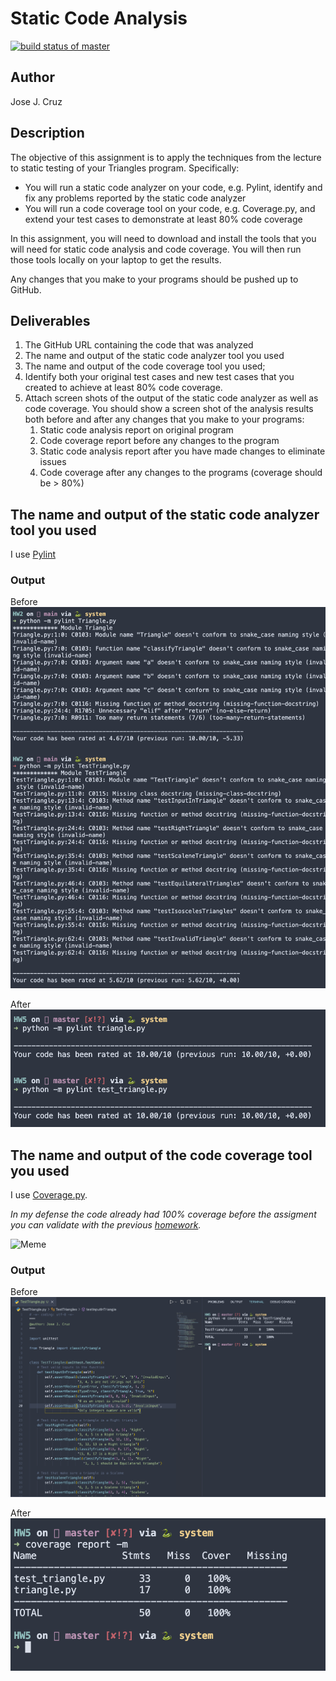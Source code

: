 # Static Code Analysis
[![build status of master](https://github.com/jjzcru/Triangle567-HW5.svg?branch=main)](https://travis-ci.org/jjzcru/Triangle567-HW5)

## Author
Jose J. Cruz

## Description
The objective of this assignment is to apply the techniques from the lecture to static testing of your Triangles program. Specifically:
- You will run a static code analyzer on your code, e.g. Pylint, identify and fix any problems reported by the static code analyzer
- You will run a code coverage tool on your code, e.g. Coverage.py, and extend your test cases to demonstrate at least 80% code coverage

In this assignment, you will need to download and install the tools that you will need for static code analysis and code coverage.  You will then run those tools locally on your laptop to get the results. 

Any changes that you make to your programs should be pushed up to GitHub.

## Deliverables
1. The GitHub URL containing the code that was analyzed
2. The name and output of the static code analyzer tool you used
3. The name and output of the code coverage tool you used;
4. Identify both your original test cases and new test cases that you created to achieve at least 80% code coverage.
5. Attach screen shots of the output of the static code analyzer as well as code coverage.  You should show a screen shot of the analysis results both before and after any changes that you make to your programs:
   1. Static code analysis report on original program
   2. Code coverage report before any changes to the program
   3. Static code analysis report after you have made changes to eliminate issues
   4. Code coverage after any changes to the programs (coverage should be > 80%)

## The name and output of the static code analyzer tool you used
I use [Pylint](https://pylint.org/)

### Output
Before
![Pylint Before](images/pylint-before.png)

After 
![Pylint After](images/pylint-after.png)

## The name and output of the code coverage tool you used
I use [Coverage.py](https://coverage.readthedocs.io/en/6.0/). 

_In my defense the code already had 100% coverage before the assigment you can validate with the previous [homework](https://github.com/jjzcru/Triangle567/blob/main/TestTriangle.py)._

![Meme](https://i.imgur.com/rmxpkn3.jpeg)

### Output
Before
![Coverage.py Before](images/coverage-before.png)

After
![Coverage.py After](images/coverage-after.png)